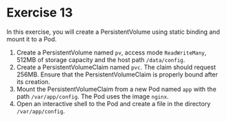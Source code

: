 # Exercise 13

In this exercise, you will create a PersistentVolume using static binding and mount it to a Pod.

1. Create a PersistentVolume named `pv`, access mode `ReadWriteMany`, 512MB of storage capacity and the host path `/data/config`.
2. Create a PersistentVolumeClaim named `pvc`. The claim should request 256MB. Ensure that the PersistentVolumeClaim is properly bound after its creation.
3. Mount the PersistentVolumeClaim from a new Pod named `app` with the path `/var/app/config`. The Pod uses the image `nginx`.
4. Open an interactive shell to the Pod and create a file in the directory `/var/app/config`.